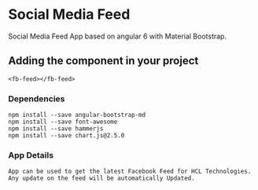 # Social Media Feed
Social Media Feed App based on angular 6 with Material Bootstrap.

## Adding the component in your project
```
<fb-feed></fb-feed>
```

### Dependencies
```
npm install --save angular-bootstrap-md
npm install --save font-awesome
npm install --save hammerjs
npm install --save chart.js@2.5.0
```

### App Details
```
App can be used to get the latest Facebook Feed for HCL Technologies. Any update on the feed will be automatically Updated.
```
